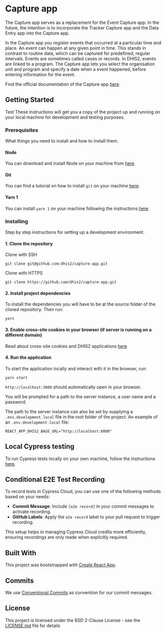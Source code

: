 # Capture app

The Capture app serves as a replacement for the Event Capture app. In the future, the intention is to incorporate the Tracker Capture app and the Data Entry app into the Capture app.

In the Capture app you register events that occurred at a particular time and place. An event can happen at any given point in time. This stands in contrast to routine data, which can be captured for predefined, regular intervals. Events are sometimes called cases or records. In DHIS2, events are linked to a program. The Capture app lets you select the organisation unit and program and specify a date when a event happened, before entering information for the event.

Find the official documentation of the Capture app [here](https://docs.dhis2.org/master/en/dhis2_user_manual_en/using-the-capture-app.html).
 
## Getting Started

Test
These instructions will get you a copy of the project up and running on your local machine for development and testing purposes.

### Prerequisites

What things you need to install and how to install them.

#### Node 

You can download and install Node on your machine from [here](https://nodejs.org/en/download/).

#### Git 

You can find a tutorial on how to install `git` on your machine [here](https://www.atlassian.com/git/tutorials/install-git).

#### Yarn 1

You can install `yarn 1` on your machine following the instructions [here](https://classic.yarnpkg.com/en/docs/install/).


### Installing

Step by step instructions for setting up a development environment.

#### 1. Clone the repository

Clone with SSH
```
git clone git@github.com:dhis2/capture-app.git
```

Clone with HTTPS 
```
git clone https://github.com/dhis2/capture-app.git
```

#### 2. Install project dependencies

To install the dependencies you will have to be at the source folder of the cloned repository. Then run:

```
yarn 
```
#### 3. Enable cross-site cookies in your browser (if server is running on a different domain)

Read about cross-site cookies and DHIS2 applications [here](https://dhis2.nu/docs/guides/debug-instance/#disable-samesite-by-default-cookies)

#### 4. Run the application

To start the application locally and interact with it in the browser, run:

```
yarn start
```

`http://localhost:3000` should automatically open in your browser. 

You will be prompted for a path to the server instance, a user name and a password.

The path to the server instance can also be set by supplying a `.env.development.local` file in the root folder of the project. An example of an `.env.development.local` file:

```
REACT_APP_DHIS2_BASE_URL="http://localhost:8080"
```

## Local Cypress testing

To run Cypress tests locally on your own machine, follow the instructions [here](https://github.com/dhis2/capture-app/wiki/Cypress#run-cypress-tests-locally).

## Conditional E2E Test Recording

To record tests in Cypress Cloud, you can use one of the following methods based on your needs:

-   **Commit Message**: Include `[e2e record]` in your commit messages to activate recording.
-   **GitHub Labels**: Apply the `e2e record` label to your pull request to trigger recording.

This setup helps in managing Cypress Cloud credits more efficiently, ensuring recordings are only made when explicitly required.

## Built With

This project was bootstrapped with [Create React App](https://github.com/facebookincubator/create-react-app).


## Commits

We use [Conventional Commits](https://www.conventionalcommits.org/en/v1.0.0-beta.4/) as convention for our commit messages.

## License

This project is licensed under the BSD 2-Clause License - see the [LICENSE.md](LICENSE.md) file for details
